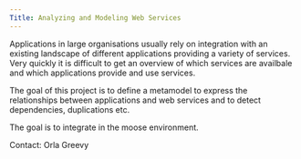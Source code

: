 ```yaml
---
Title: Analyzing and Modeling Web Services
---
```


Applications in large organisations usually rely on integration with an existing landscape of different applications providing a variety of services. Very quickly it is difficult to get an overview of which services are availbale and which applications provide and use services. 

The goal of this project is to define a metamodel to express the relationships between applications and web services and to detect dependencies, duplications etc.

The goal is to integrate in the moose environment.

Contact: Orla Greevy
